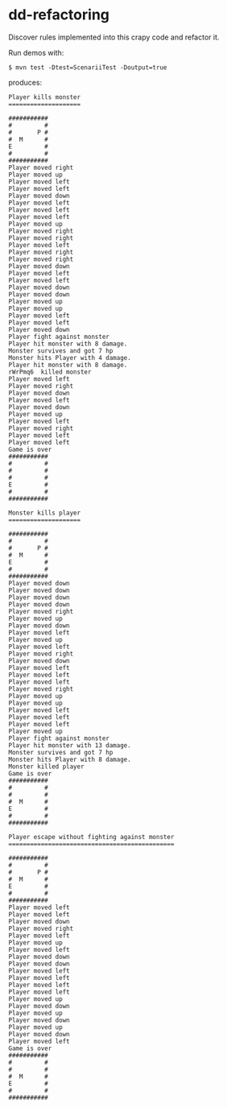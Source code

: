 # dd-refactoring

Discover rules implemented into this crapy code and refactor it.

Run demos with:

    $ mvn test -Dtest=ScenariiTest -Doutput=true

produces:

    Player kills monster
    ====================

    ###########
    #         #
    #       P #
    #  M      #
    E         #
    #         #
    ###########
    Player moved right
    Player moved up
    Player moved left
    Player moved left
    Player moved down
    Player moved left
    Player moved left
    Player moved left
    Player moved up
    Player moved right
    Player moved right
    Player moved left
    Player moved right
    Player moved right
    Player moved down
    Player moved left
    Player moved left
    Player moved down
    Player moved down
    Player moved up
    Player moved up
    Player moved left
    Player moved left
    Player moved down
    Player fight against monster
    Player hit monster with 8 damage.
    Monster survives and got 7 hp
    Monster hits Player with 4 damage.
    Player hit monster with 8 damage.
    rWrPmq6  killed monster
    Player moved left
    Player moved right
    Player moved down
    Player moved left
    Player moved down
    Player moved up
    Player moved left
    Player moved right
    Player moved left
    Player moved left
    Game is over
    ###########
    #         #
    #         #
    #         #
    E         #
    #         #
    ###########

    Monster kills player
    ====================

    ###########
    #         #
    #       P #
    #  M      #
    E         #
    #         #
    ###########
    Player moved down
    Player moved down
    Player moved down
    Player moved down
    Player moved right
    Player moved up
    Player moved down
    Player moved left
    Player moved up
    Player moved left
    Player moved right
    Player moved down
    Player moved left
    Player moved left
    Player moved left
    Player moved right
    Player moved up
    Player moved up
    Player moved left
    Player moved left
    Player moved left
    Player moved up
    Player fight against monster
    Player hit monster with 13 damage.
    Monster survives and got 7 hp
    Monster hits Player with 8 damage.
    Monster killed player
    Game is over
    ###########
    #         #
    #         #
    #  M      #
    E         #
    #         #
    ###########

    Player escape without fighting against monster
    ==============================================

    ###########
    #         #
    #       P #
    #  M      #
    E         #
    #         #
    ###########
    Player moved left
    Player moved left
    Player moved down
    Player moved right
    Player moved left
    Player moved up
    Player moved left
    Player moved down
    Player moved down
    Player moved left
    Player moved left
    Player moved left
    Player moved left
    Player moved up
    Player moved down
    Player moved up
    Player moved down
    Player moved up
    Player moved down
    Player moved left
    Game is over
    ###########
    #         #
    #         #
    #  M      #
    E         #
    #         #
    ###########

